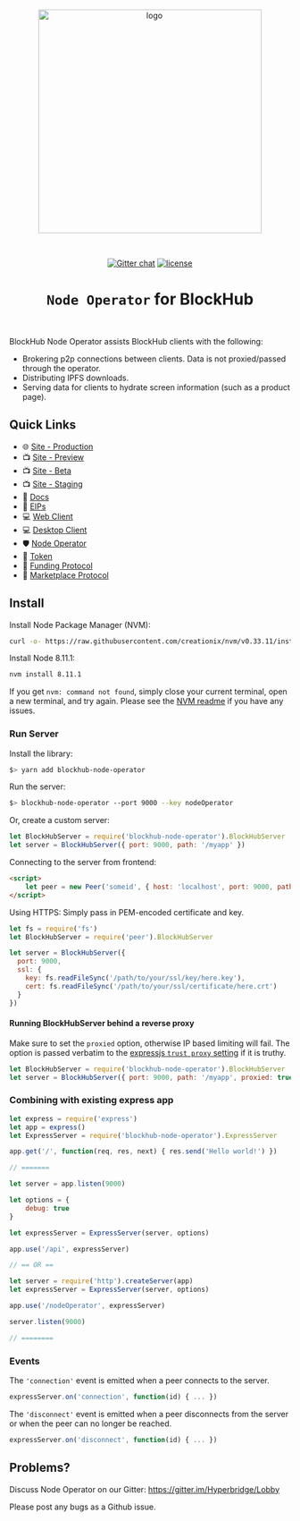 <div align="center">
  <br>

  <a href="https://hyperbridge.org/"><img src="https://hyperbridge.org/img/blockhub-logotype-color.svg" width="400" alt="logo"></a>

  <br>

  [![Gitter chat](https://img.shields.io/gitter/room/TechnologyAdvice/Stardust.svg)](https://gitter.im/Hyperbridge/Lobby) [![license](https://img.shields.io/hexpm/l/plug.svg)](https://github.com/hyperbridge/blockhub-web-client/blob/master/LICENSE.md)

  <h1><code>Node Operator</code> for BlockHub</h1>
</div>

<br>

BlockHub Node Operator assists BlockHub clients with the following:

* Brokering p2p connections between clients. Data is not proxied/passed through the operator.
* Distributing IPFS downloads.
* Serving data for clients to hydrate screen information (such as a product page).

## Quick Links

- 🌐 [Site - Production](https://blockhub.gg/)
- 📺 [Site - Preview](https://preview.blockhub.gg/)
- 📺 [Site - Beta](https://beta.blockhub.gg/)
- 📺 [Site - Staging](https://staging.blockhub.gg/)
- 📖 [Docs](http://docs.hyperbridge.org/blockhub)
- 📓 [EIPs](https://github.com/hyperbridge/EIPs)
- 💻 [Web Client](https://github.com/hyperbridge/blockhub-web-client)
- 💻 [Desktop Client](https://github.com/hyperbridge/blockhub-desktop-client)
- 🛡 [Node Operator](https://github.com/hyperbridge/blockhub-node-operator)
- 🔗 [Token](https://github.com/hyperbridge/token)
- 🔗 [Funding Protocol](https://github.com/hyperbridge/funding-protocol)
- 🔗 [Marketplace Protocol](https://github.com/hyperbridge/marketplace-protocol)

## Install

Install Node Package Manager (NVM): 

```bash
curl -o- https://raw.githubusercontent.com/creationix/nvm/v0.33.11/install.sh | bash
```

Install Node 8.11.1: 

```bash
nvm install 8.11.1
```

If you get `nvm: command not found`, simply close your current terminal, open a new terminal, and try again. Please see the [NVM readme](https://github.com/creationix/nvm) if you have any issues.

### Run Server

Install the library:

```bash
$> yarn add blockhub-node-operator
```

Run the server:

```bash
$> blockhub-node-operator --port 9000 --key nodeOperator
```

Or, create a custom server:

```js
let BlockHubServer = require('blockhub-node-operator').BlockHubServer
let server = BlockHubServer({ port: 9000, path: '/myapp' })
```

Connecting to the server from frontend:

```html
<script>
    let peer = new Peer('someid', { host: 'localhost', port: 9000, path: '/myapp' })
</script>
```

Using HTTPS: Simply pass in PEM-encoded certificate and key.

```js
let fs = require('fs')
let BlockHubServer = require('peer').BlockHubServer

let server = BlockHubServer({
  port: 9000,
  ssl: {
    key: fs.readFileSync('/path/to/your/ssl/key/here.key'),
    cert: fs.readFileSync('/path/to/your/ssl/certificate/here.crt')
  }
})
```

#### Running BlockHubServer behind a reverse proxy

Make sure to set the `proxied` option, otherwise IP based limiting will fail.
The option is passed verbatim to the
[expressjs `trust proxy` setting](http://expressjs.com/4x/api.html#app-settings)
if it is truthy.

```js
let BlockHubServer = require('blockhub-node-operator').BlockHubServer
let server = BlockHubServer({ port: 9000, path: '/myapp', proxied: true })
```

### Combining with existing express app

```js
let express = require('express')
let app = express()
let ExpressServer = require('blockhub-node-operator').ExpressServer

app.get('/', function(req, res, next) { res.send('Hello world!') })

// =======

let server = app.listen(9000)

let options = {
    debug: true
}

let expressServer = ExpressServer(server, options)

app.use('/api', expressServer)

// == OR ==

let server = require('http').createServer(app)
let expressServer = ExpressServer(server, options)

app.use('/nodeOperator', expressServer)

server.listen(9000)

// ========
```

### Events

The `'connection'` event is emitted when a peer connects to the server.

```js
expressServer.on('connection', function(id) { ... })
```

The `'disconnect'` event is emitted when a peer disconnects from the server or
when the peer can no longer be reached.

```js
expressServer.on('disconnect', function(id) { ... })
```

## Problems?

Discuss Node Operator on our Gitter:
https://gitter.im/Hyperbridge/Lobby

Please post any bugs as a Github issue.
